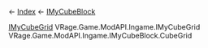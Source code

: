 ← [Index](Api-Index) ← [IMyCubeBlock](VRage.Game.ModAPI.Ingame.IMyCubeBlock)

[IMyCubeGrid](VRage.Game.ModAPI.Ingame.IMyCubeGrid) VRage.Game.ModAPI.Ingame.IMyCubeGrid VRage.Game.ModAPI.Ingame.IMyCubeBlock.CubeGrid